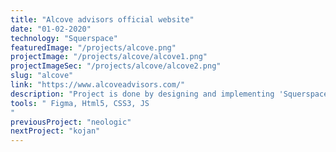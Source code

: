 ```yaml
---
title: "Alcove advisors official website"
date: "01-02-2020"
technology: "Squerspace"
featuredImage: "/projects/alcove.png"
projectImage: "/projects/alcove/alcove1.png"
projectImageSec: "/projects/alcove/alcove2.png"
slug: "alcove"
link: "https://www.alcoveadvisors.com/"
description: "Project is done by designing and implementing 'Squerspace theme' to match need of company presentation"
tools: " Figma, Html5, CSS3, JS
"
previousProject: "neologic"
nextProject: "kojan"
---
```


